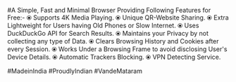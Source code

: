 #A Simple, Fast and Minimal Browser Providing Following Features for Free:-
⦿ Supports 4K Media Playing.
⦿ Unique QR-Website Sharing.
⦿ Extra Lightweight for Users having Old Phones or Slow Internet.
⦿ Uses DuckDuckGo API for Search Results.
⦿ Maintains your Privacy by not collecting any type of Data.
⦿ Clears Browsing History and Cookies after every Session.
⦿ Works Under a Browsing Frame to avoid disclosing User's Device Details.
⦿ Automatic Trackers Blocking.
⦿ VPN Detecting Service.

#MadeinIndia #ProudlyIndian #VandeMataram
